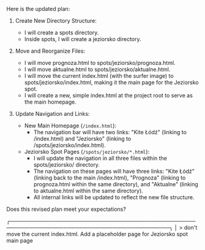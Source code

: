 Here is the updated plan:

1.  Create New Directory Structure:

    - I will create a spots directory.
    - Inside spots, I will create a jeziorsko directory.

2.  Move and Reorganize Files:

    - I will move prognoza.html to spots/jeziorsko/prognoza.html.
    - I will move aktualne.html to spots/jeziorsko/aktualne.html.
    - I will move the current index.html (with the surfer image) to spots/jeziorsko/index.html, making it the main page for the Jeziorsko spot.
    - I will create a new, simple index.html at the project root to serve as the main homepage.

3.  Update Navigation and Links:
    - New Main Homepage (`/index.html`):
      - The navigation bar will have two links: "Kite Łódź" (linking to /index.html) and "Jeziorsko" (linking to /spots/jeziorsko/index.html).
    - Jeziorsko Spot Pages (`/spots/jeziorsko/*.html`):
      - I will update the navigation in all three files within the spots/jeziorsko/ directory.
      - The navigation on these pages will have three links: "Kite Łódź" (linking back to the main /index.html), "Prognoza" (linking to prognoza.html within the same directory), and "Aktualne" (linking to aktualne.html within the same directory).
      - All internal links will be updated to reflect the new file structure.

Does this revised plan meet your expectations?

╭────────────────────────────────────────────────────────────────────────────────────────────╮
│ > don't move the current index.html. Add a placeholder page for Jeziorsko spot main page
